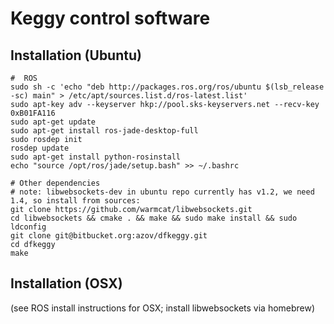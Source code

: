 Keggy control software
=======================

Installation (Ubuntu)
---------------------
	#  ROS
	sudo sh -c 'echo "deb http://packages.ros.org/ros/ubuntu $(lsb_release -sc) main" > /etc/apt/sources.list.d/ros-latest.list'
	sudo apt-key adv --keyserver hkp://pool.sks-keyservers.net --recv-key 0xB01FA116
	sudo apt-get update
	sudo apt-get install ros-jade-desktop-full
	sudo rosdep init
	rosdep update
	sudo apt-get install python-rosinstall
	echo "source /opt/ros/jade/setup.bash" >> ~/.bashrc

	# Other dependencies
	# note: libwebsockets-dev in ubuntu repo currently has v1.2, we need 1.4, so install from sources:
	git clone https://github.com/warmcat/libwebsockets.git
	cd libwebsockets && cmake . && make && sudo make install && sudo ldconfig
    git clone git@bitbucket.org:azov/dfkeggy.git
    cd dfkeggy
    make


Installation (OSX)
-------------------
	
(see ROS install instructions for OSX; install libwebsockets via homebrew)

